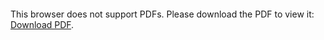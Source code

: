 <object data="christ-in-song/CIS1908pdfs/802.pdf" type="application/pdf" width="100%" height="1024px">
    <embed src="christ-in-song/CIS1908pdfs/802.pdf">
        <p>This browser does not support PDFs. Please download the PDF to view it: <a href="christ-in-song/CIS1908pdfs/802.pdf">Download PDF</a>.</p>
    </embed>
</object>
